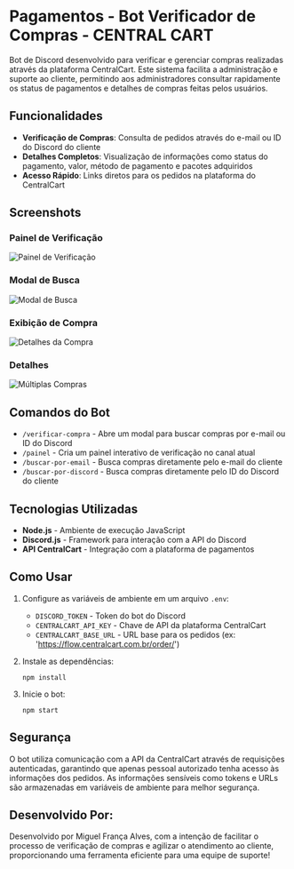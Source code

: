 # Pagamentos - Bot Verificador de Compras - CENTRAL CART

Bot de Discord desenvolvido para verificar e gerenciar compras realizadas através da plataforma CentralCart. Este sistema facilita a administração e suporte ao cliente, permitindo aos administradores consultar rapidamente os status de pagamentos e detalhes de compras feitas pelos usuários.

## Funcionalidades

- **Verificação de Compras**: Consulta de pedidos através do e-mail ou ID do Discord do cliente
- **Detalhes Completos**: Visualização de informações como status do pagamento, valor, método de pagamento e pacotes adquiridos
- **Acesso Rápido**: Links diretos para os pedidos na plataforma do CentralCart

## Screenshots

### Painel de Verificação
![Painel de Verificação](./screenshots/painel-verificacao.png)

### Modal de Busca
![Modal de Busca](./screenshots/modal-busca.png)

### Exibição de Compra
![Detalhes da Compra](./screenshots/detalhes-compra.png)

### Detalhes
![Múltiplas Compras](./screenshots/multiplas-compras.png)

## Comandos do Bot

- `/verificar-compra` - Abre um modal para buscar compras por e-mail ou ID do Discord
- `/painel` - Cria um painel interativo de verificação no canal atual
- `/buscar-por-email` - Busca compras diretamente pelo e-mail do cliente
- `/buscar-por-discord` - Busca compras diretamente pelo ID do Discord do cliente

## Tecnologias Utilizadas

- **Node.js** - Ambiente de execução JavaScript
- **Discord.js** - Framework para interação com a API do Discord
- **API CentralCart** - Integração com a plataforma de pagamentos

## Como Usar

1. Configure as variáveis de ambiente em um arquivo `.env`:
   - `DISCORD_TOKEN` - Token do bot do Discord
   - `CENTRALCART_API_KEY` - Chave de API da plataforma CentralCart
   - `CENTRALCART_BASE_URL` - URL base para os pedidos (ex: 'https://flow.centralcart.com.br/order/')

2. Instale as dependências:
   ```
   npm install
   ```

3. Inicie o bot:
   ```
   npm start
   ```

## Segurança

O bot utiliza comunicação com a API da CentralCart através de requisições autenticadas, garantindo que apenas pessoal autorizado tenha acesso às informações dos pedidos. As informações sensíveis como tokens e URLs são armazenadas em variáveis de ambiente para melhor segurança.


## Desenvolvido Por:

Desenvolvido por Miguel França Alves, com a intenção de facilitar o processo de verificação de compras e agilizar o atendimento ao cliente, proporcionando uma ferramenta eficiente para uma equipe de suporte!
